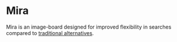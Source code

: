 # Mira

Mira is an image-board designed for improved flexibility in searches compared to [traditional alternatives](https://github.com/danbooru/danbooru).